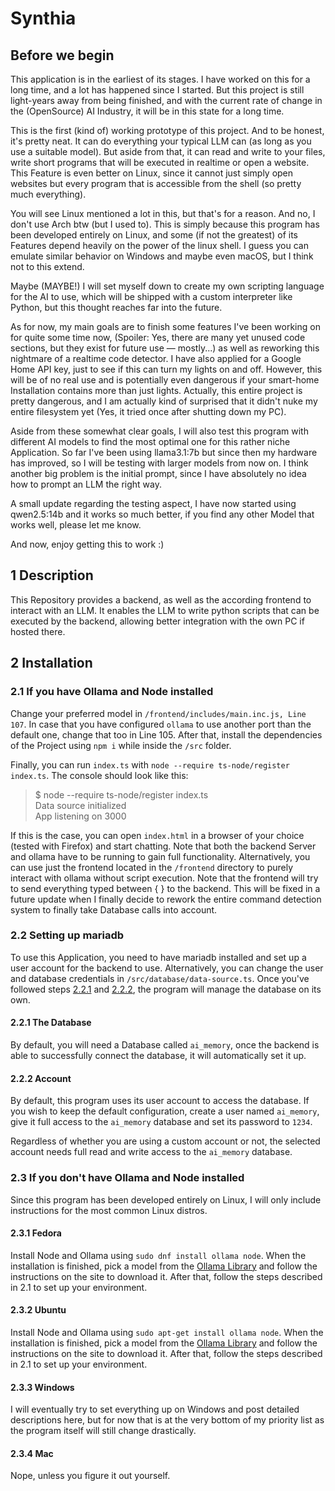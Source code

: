 # Synthia
## Before we begin
This application is in the earliest of its stages.
I have worked on this for a long time, and a lot has happened since I started.
But this project is still light-years away from being finished, and with the current rate of change in the
(OpenSource) AI Industry, it will be in this state for a long time.

This is the first (kind of) working prototype of this project.
And to be honest, it's pretty neat.
It can do everything your typical LLM can (as long as you use a suitable model).
But aside from that, it can read and write to your files,
write short programs that will be executed in realtime or open a website.
This Feature is even better on Linux, since it cannot just simply open websites
but every program that is accessible from the shell (so pretty much everything).

You will see Linux mentioned a lot in this, but that's for a reason.
And no, I don't use Arch btw (but I used to).
This is simply because this program has been developed entirely on Linux,
and some (if not the greatest) of its Features depend heavily on the power of the linux shell.
I guess you can emulate similar behavior on Windows and maybe even macOS,
but I think not to this extend.

Maybe (MAYBE!) I will set myself down to create my own scripting language for the AI to use,
which will be shipped with a custom interpreter like Python, but this thought reaches far into the future.

As for now, my main goals are to finish some features I've been working on for quite some time now,
(Spoiler: Yes, there are many yet unused code sections, but they exist for future use — mostly...)
as well as reworking this nightmare of a realtime code detector.
I have also applied for a Google Home API key, just to see if this can turn my lights on and off.
However, this will be of no real use and is potentially even dangerous
if your smart-home Installation contains more than just lights.
Actually, this entire project is pretty dangerous, and I am actually kind of surprised
that it didn't nuke my entire filesystem yet (Yes, it tried once after shutting down my PC).

Aside from these somewhat clear goals,
I will also test this program with different AI models to find the most optimal one for this rather niche Application.
So far I've been using llama3.1:7b but since then my hardware has improved, so I will be testing with larger models
from now on.
I think another big problem is the initial prompt, since I have absolutely no idea how to prompt an LLM the right way.

A small update regarding the testing aspect, I have now started using qwen2.5:14b and it works so much better,
if you find any other Model that works well, please let me know.

And now, enjoy getting this to work :)

## 1 Description
This Repository provides a backend, as well as the according frontend to interact with an LLM.
It enables the LLM to write python scripts that can be executed by the backend,
allowing better integration with the own PC if hosted there.

## 2 Installation
### 2.1 If you have Ollama and Node installed
Change your preferred model in `/frontend/includes/main.inc.js, Line 107`.
In case that you have configured `ollama` to use another port than the default one,
change that too in Line 105. After that,
install the dependencies of the Project using `npm i` while inside the `/src` folder.

Finally, you can run `index.ts` with `node --require ts-node/register index.ts`.
The console should look like this:
> $ node --require ts-node/register index.ts <br/>
> Data source initialized <br/>
> App listening on 3000

If this is the case, you can open `index.html` in a browser of your choice (tested with Firefox) and start chatting.
Note that both the backend Server and ollama have to be running to gain full functionality.
Alternatively, you can use just the frontend located in the `/frontend` directory
to purely interact with ollama without script execution.
Note that the frontend will try to send everything typed between { } to the backend.
This will be fixed in a future update when I finally decide to rework the entire
command detection system to finally take Database calls into account.

### 2.2 Setting up mariadb
To use this Application, you need to have mariadb installed and set up a user account for the backend to use.
Alternatively, you can change the user and database credentials in `/src/database/data-source.ts`.
Once you've followed steps [2.2.1](#221-the-database) and [2.2.2](#222-account),
the program will manage the database on its own.

#### 2.2.1 The Database
By default, you will need a Database called `ai_memory`, once the backend is able to successfully connect the database,
it will automatically set it up.

#### 2.2.2 Account
By default, this program uses its user account to access the database.
If you wish to keep the default configuration, create a user named `ai_memory`,
give it full access to the `ai_memory` database and set its password to `1234`.

Regardless of whether you are using a custom account or not, the selected account needs full read and write
access to the `ai_memory` database.

### 2.3 If you don't have Ollama and Node installed
Since this program has been developed entirely on Linux,
I will only include instructions for the most common Linux distros.

#### 2.3.1 Fedora
Install Node and Ollama using `sudo dnf install ollama node`.
When the installation is finished, pick a model from the [Ollama Library](https://ollama.com/library)
and follow the instructions on the site to download it.
After that, follow the steps described in 2.1 to set up your environment.

#### 2.3.2 Ubuntu
Install Node and Ollama using `sudo apt-get install ollama node`.
When the installation is finished, pick a model from the [Ollama Library](https://ollama.com/library)
and follow the instructions on the site to download it.
After that, follow the steps described in 2.1 to set up your environment.

#### 2.3.3 Windows
I will eventually try to set everything up on Windows and post detailed descriptions here,
but for now that is at the very bottom of my priority list as the program itself will still change drastically.

#### 2.3.4 Mac
Nope, unless you figure it out yourself.